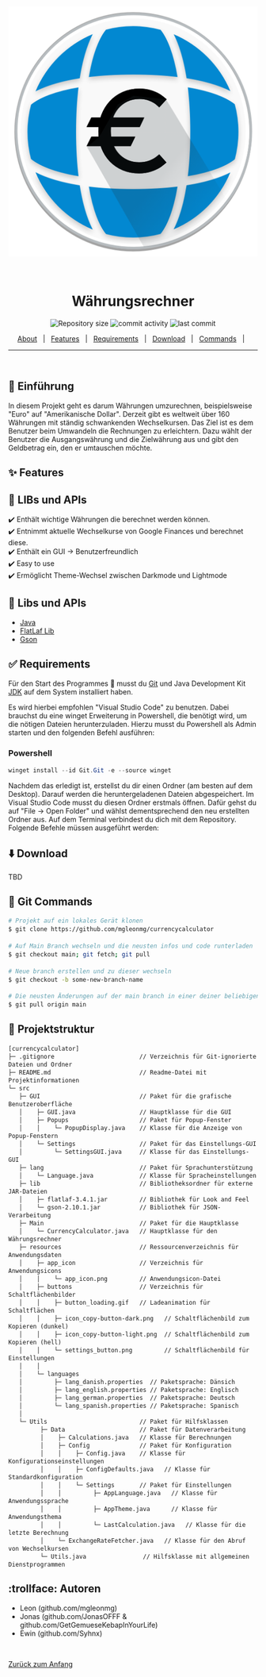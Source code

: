 <div align="center" id="top"> 
  <img src="src\resources\app_icon\app_icon.png" alt="Currencycalculator" />

  &#xa0;

</div>

<h1 align="center">Währungsrechner</h1>

<p align="center">
  <img alt="Repository size" src="https://img.shields.io/github/repo-size/mgleonmg/currencycalculator?color=56BEB8">
  <img alt="commit activity" src="https://img.shields.io/github/commit-activity/w/mgleonmg/currencycalculator">
  <img alt="last commit" src="https://img.shields.io/github/last-commit/mgleonmg/currencycalculator">
</p>

<p align="center">
  <a href="#dart-Einführung">About</a> &#xa0; | &#xa0; 
  <a href="#sparkles-features">Features</a> &#xa0; | &#xa0;
  <a href="#white_check_mark-requirements">Requirements</a> &#xa0; | &#xa0;
  <a href="#arrow_down-download">Download</a> &#xa0; | &#xa0;
  <a href="#checkered_flag-Git-Commands">Commands</a> &#xa0; | &#xa0;
</p>
<hr>
<br>

## :dart: Einführung ##

In diesem Projekt geht es darum Währungen umzurechnen, beispielsweise "Euro" auf "Amerikanische Dollar". Derzeit gibt es weltweit über 160 Währungen mit ständig schwankenden Wechselkursen. Das Ziel ist es dem Benutzer beim Umwandeln die Rechnungen zu erleichtern. Dazu wählt der Benutzer die Ausgangswährung und die Zielwährung aus und gibt den Geldbetrag ein, den er umtauschen möchte.

## :sparkles: Features ##

## :rocket: LIBs und APIs ##

:heavy_check_mark: Enthält wichtige Währungen die berechnet werden können.\
:heavy_check_mark: Entnimmt aktuelle Wechselkurse von Google Finances und berechnet diese.\
:heavy_check_mark: Enthält ein GUI -> Benutzerfreundlich\
:heavy_check_mark: Easy to use\
:heavy_check_mark: Ermöglicht Theme-Wechsel zwischen Darkmode und Lightmode

## :rocket: Libs und APIs ##

- [Java](https://www.java.com/de/)
- [FlatLaf Lib](https://github.com/JFormDesigner/FlatLaf)
- [Gson](https://github.com/google/gson)

## :white_check_mark: Requirements ##

Für den Start des Programmes :checkered_flag: musst du [Git](https://git-scm.com) und Java Development Kit [JDK](https://www.oracle.com/java/technologies/javase-jdk15-downloads.html) auf dem System installiert haben.

Es wird hierbei empfohlen "Visual Studio Code" zu benutzen. Dabei brauchst du eine winget Erweiterung in Powershell, die benötigt wird, um die nötigen Dateien herunterzuladen. Hierzu musst du Powershell als Admin starten und den folgenden Befehl ausführen:

### Powershell

```powershell
winget install --id Git.Git -e --source winget
```
Nachdem das erledigt ist, erstellst du dir einen Ordner (am besten auf dem Desktop). Darauf werden die heruntergeladenen Dateien abgespeichert. 
Im Visual Studio Code musst du diesen Ordner erstmals öffnen. Dafür gehst du auf "File -> Open Folder" und wählst dementsprechend den neu erstellten Ordner aus. Auf dem Terminal verbindest du dich mit dem Repository. 
Folgende Befehle müssen ausgeführt werden:

## :arrow_down: Download

TBD

## :checkered_flag: Git Commands ##
```bash
# Projekt auf ein lokales Gerät klonen
$ git clone https://github.com/mgleonmg/currencycalculator

# Auf Main Branch wechseln und die neusten infos und code runterladen
$ git checkout main; git fetch; git pull

# Neue branch erstellen und zu dieser wechseln
$ git checkout -b some-new-branch-name

# Die neusten Änderungen auf der main branch in einer deiner beliebigen branches mergen
$ git pull origin main
```

## :deciduous_tree: Projektstruktur ##
```
[currencycalculator]
├─ .gitignore                        // Verzeichnis für Git-ignorierte Dateien und Ordner
├─ README.md                         // Readme-Datei mit Projektinformationen
└─ src
   ├─ GUI                            // Paket für die grafische Benutzeroberfläche
   │    ├─ GUI.java                  // Hauptklasse für die GUI
   │    ├─ Popups                    // Paket für Popup-Fenster
   │    │    └─ PopupDisplay.java    // Klasse für die Anzeige von Popup-Fenstern
   │    └─ Settings                  // Paket für das Einstellungs-GUI
   │         └─ SettingsGUI.java     // Klasse für das Einstellungs-GUI
   ├─ lang                           // Paket für Sprachunterstützung
   │    └─ Language.java             // Klasse für Spracheinstellungen
   ├─ lib                            // Bibliotheksordner für externe JAR-Dateien
   │    ├─ flatlaf-3.4.1.jar         // Bibliothek für Look and Feel
   │    └─ gson-2.10.1.jar           // Bibliothek für JSON-Verarbeitung
   ├─ Main                           // Paket für die Hauptklasse
   │    └─ CurrencyCalculator.java   // Hauptklasse für den Währungsrechner
   ├─ resources                      // Ressourcenverzeichnis für Anwendungsdaten
   │    ├─ app_icon                  // Verzeichnis für Anwendungsicons
   │    │    └─ app_icon.png         // Anwendungsicon-Datei
   │    ├─ buttons                   // Verzeichnis für Schaltflächenbilder
   │    │    ├─ button_loading.gif   // Ladeanimation für Schaltflächen
   │    │    ├─ icon_copy-button-dark.png   // Schaltflächenbild zum Kopieren (dunkel)
   │    │    ├─ icon_copy-button-light.png  // Schaltflächenbild zum Kopieren (hell)
   │    │    └─ settings_button.png         // Schaltflächenbild für Einstellungen
   │    │
   │    └─ languages
   │         ├─ lang_danish.properties  // Paketsprache: Dänsich
   │         ├─ lang_english.properties // Paketsprache: Englisch
   │         ├─ lang_german.properties  // Paketsprache: Deutsch
   │         └─ lang_spanish.properties // Paketsprache: Spanisch
   │ 
   └─ Utils                          // Paket für Hilfsklassen
         ├─ Data                     // Paket für Datenverarbeitung
         │    ├─ Calculations.java   // Klasse für Berechnungen
         │    ├─ Config              // Paket für Konfiguration
         │    │    ├─ Config.java    // Klasse für Konfigurationseinstellungen
         │    │    ├─ ConfigDefaults.java   // Klasse für Standardkonfiguration
         │    │    └─ Settings       // Paket für Einstellungen
         │    │         ├─ AppLanguage.java   // Klasse für Anwendungssprache
         │    │         ├─ AppTheme.java      // Klasse für Anwendungsthema
         │    │         └─ LastCalculation.java   // Klasse für die letzte Berechnung
         │    └─ ExchangeRateFetcher.java   // Klasse für den Abruf von Wechselkursen
         └─ Utils.java                // Hilfsklasse mit allgemeinen Dienstprogrammen

```

## :trollface: Autoren

 - Leon (github.com/mgleonmg)
 - Jonas (github.com/JonasOFFF & github.com/GetGemueseKebapInYourLife)
 - Ewin (github.com/Syhnx)

&#xa0;

<a href="#top">Zurück zum Anfang</a>
